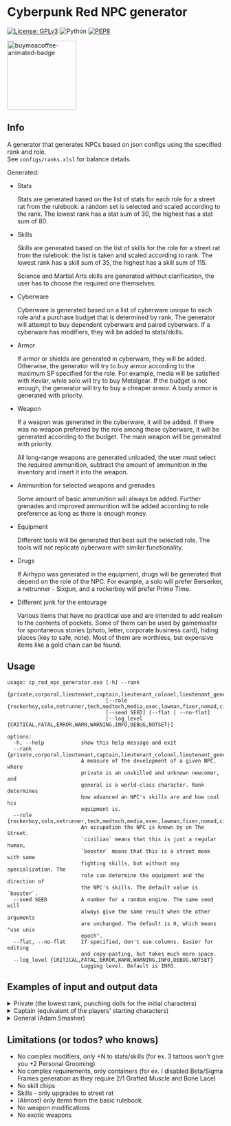 # Cyberpunk Red NPC generator

[![License: GPLv3](https://img.shields.io/badge/License-GPLv3-blue.svg)](https://www.gnu.org/licenses/gpl-3.0)
![Python](https://img.shields.io/badge/python-3.12-blue.svg)
[![PEP8](https://img.shields.io/badge/code%20style-pep8-orange.svg)](https://www.python.org/dev/peps/pep-0008/)

<a href="https://buymeacoffee.com/n0lavar" target="_blank" title="buymeacoffee">
  <img src="https://iili.io/JIYMmUN.gif"  alt="buymeacoffee-animated-badge" style="width: 160px;">
</a>

## Info

A generator that generates NPCs based on json configs using the specified rank and role.  
See `configs/ranks.xlsl` for balance details.

Generated:

* Stats

  Stats are generated based on the list of stats for each role for a street rat from the rulebook: a random set is
  selected and scaled according to the rank. The lowest rank has a stat sum of 30, the highest has a stat sum of 80.


* Skills

  Skills are generated based on the list of skills for the role for a street rat from the rulebook: the list is taken
  and scaled according to rank. The lowest rank has a skill sum of 35, the highest has a skill sum of 115.

  Science and Martial Arts skills are generated without clarification, the user has to choose the required one
  themselves.


* Cyberware

  Cyberware is generated based on a list of cyberware unique to each role and a purchase budget that is determined by
  rank. The generator will attempt to buy dependent cyberware and paired cyberware. If a cyberware has modifiers, they
  will be added to stats/skills.


* Armor

  If armor or shields are generated in cyberware, they will be added. Otherwise, the generator will try to buy armor
  according to the maximum SP specified for the role. For example, media will be satisfied with Kevlar, while solo will
  try to buy Metalgear. If the budget is not enough, the generator will try to buy a cheaper armor. A body armor is
  generated with priority.


* Weapon

  If a weapon was generated in the cyberware, it will be added. If there was no weapon preferred by the role among these
  cyberware, it will be generated according to the budget. The main weapon will be generated with priority.

  All long-range weapons are generated unloaded, the user must select the required ammunition, subtract the amount of
  ammunition in the inventory and insert it into the weapon.

* Ammunition for selected weapons and grenades

  Some amount of basic ammunition will always be added. Further grenades and improved ammunition will be added according
  to role preference as long as there is enough money.


* Equipment

  Different tools will be generated that best suit the selected role. The tools will not replicate cyberware with
  similar functionality.


* Drugs

  If Airhypo was generated in the equipment, drugs will be generated that depend on the role of the NPC. For example, a
  solo will prefer Berserker, a netrunner - Sixgun, and a rockerboy will prefer Prime Time.


* Different junk for the entourage

  Various items that have no practical use and are intended to add realism to the contents of pockets. Some of them can
  be used by gamemaster for spontaneous stories (photo, letter, corporate business card), hiding places (key to safe,
  note). Most of them are worthless, but expensive items like a gold chain can be found.

## Usage

```
usage: cp_red_npc_generator.exe [-h] --rank
                                {private,corporal,lieutenant,captain,lieutenant_colonel,lieutenant_general,general}
                                [--role {rockerboy,solo,netrunner,tech,medtech,media,exec,lawman,fixer,nomad,civilian,booster}]
                                [--seed SEED] [--flat | --no-flat]
                                [--log_level {CRITICAL,FATAL,ERROR,WARN,WARNING,INFO,DEBUG,NOTSET}]

options:
  -h, --help            show this help message and exit
  --rank {private,corporal,lieutenant,captain,lieutenant_colonel,lieutenant_general,general}
                        A measure of the development of a given NPC, where
                        private is an unskilled and unknown newcomer, and
                        general is a world-class character. Rank determines
                        how advanced an NPC's skills are and how cool his
                        equipment is.
  --role {rockerboy,solo,netrunner,tech,medtech,media,exec,lawman,fixer,nomad,civilian,booster}
                        An occupation the NPC is known by on The Street.
                        `civilian` means that this is just a regular human,
                        `booster` means that this is a street mook with some
                        fighting skills, but without any specialization. The
                        role can determine the equipment and the direction of
                        the NPC's skills. The default value is `booster`.
  --seed SEED           A number for a random engine. The same seed will
                        always give the same result when the other arguments
                        are unchanged. The default is 0, which means "use unix
                        epoch".
  --flat, --no-flat     If specified, don't use columns. Easier for editing
                        and copy-pasting, but takes much more space.
  --log_level {CRITICAL,FATAL,ERROR,WARN,WARNING,INFO,DEBUG,NOTSET}
                        Logging level. Default is INFO.
```

## Examples of input and output data

<details>
  <summary>Private (the lowest rank, punching dolls for the initial characters)</summary>
  Input:

  ```
cp_red_npc_generator.exe --rank=private --role=solo
  ```

Output:

  ```
Solo, Private, seed=1718139711
Has items total worth of 252

Health (you can add conditions here):
	HP: 25/25 (Seriously Wounded: 13)

Stats: (stat+modifiers=total)
	[3] INT | [3] REF | [4] DEX | [3] TECH | [3] COOL | [3] WILL | [3] LUCK | [3] MOVE | [3] BODY | [2] EMP

Skills (stat+skill+modifiers=total):
    Education                            Technique                                Social                            Body                                 
        [3+0+0=3] Accounting                 [3+0+0=3] AirVehicleTech                 [3+0+0=3] Bribery                 [4+2+0=6] Athletics              
        [3+0+0=3] AnimalHandling             [3+0+0=3] BasicTech                      [2+2+0=4] Conversation            [4+0+0=4] Contortionist          
        [3+0+0=3] Bureaucracy                [3+0+0=3] Cybertech                      [2+2+0=4] HumanPerception         [4+0+0=4] Dance                  
        [3+0+0=3] Business                   [3+0+0=3] Demolitions                    [3+3+0=6] Interrogation           [3+0+0=3] Endurance              
        [3+0+0=3] Composition                [3+0+0=3] ElectronicsSecurityTech        [3+2+0=5] Persuasion              [3+3+2=8] ResistTortureDrugs     
        [3+0+0=3] Criminology                [3+3+0=6] FirstAid                       [3+0+0=3] PersonalGrooming        [4+2+0=6] Stealth                
        [3+0+0=3] Cryptography               [3+0+0=3] Forgery                        [3+0+0=3] Streetwise          Awareness                            
        [3+0+0=3] Deduction                  [3+0+0=3] LandVehicleTech                [3+0+0=3] Trading                 [3+2+0=5] Concentration          
        [3+2+0=5] Education                  [3+0+0=3] PaintDrawSculpt                [3+0+0=3] WardrobeStyle           [3+0+0=3] ConcealRevealObject    
        [3+0+0=3] Gamble                     [3+0+0=3] Paramedic                  Fighting                              [3+0+0=3] LipReading             
        [3+0+0=3] LibrarySearch              [3+0+0=3] PhotographyFilm                [4+2+0=6] Brawling                [3+3+0=6] Perception             
        [3+2+0=5] LocalExpertYourHome        [3+0+0=3] PickLock                       [4+3+0=7] Evasion                 [3+0+0=3] Tracking               
        [3+3+0=6] Tactics                    [3+0+0=3] PickPocket                     [4+0+0=4] MartialArts         Ranged_Weapon                        
        [3+0+0=3] WildernessSurvival         [3+0+0=3] SeaVehicleTech                 [4+3+0=7] MeleeWeapon             [3+0+0=3] Archery                
        [3+2+0=5] LanguageStreetslang        [3+0+0=3] Weaponstech                    [3+0+0=3] Initiative              [3+3+0=6] Autofire               
        [3+0+0=3] Science                Control                                  Performance                           [3+3+0=6] Handgun                
                                             [3+0+0=3] DriveLandVehicle               [3+0+0=3] Acting                  [3+0+0=3] HeavyWeapons           
                                             [3+0+0=3] PilotAirVehicle                [3+0+0=3] PlayInstrument          [3+3+0=6] ShoulderArms           
                                             [3+0+0=3] PilotSeaVehicle                                                                                   
                                             [3+0+0=3] Riding                                                                                            
    
Cyberware:
    Internal Cyberware [1/7]     
        Toxin Binders [100eb]    
    
Armor:                                          Ranged weapons:                                                                                
    Body: Leathers [20eb (everyday), SP=4/4]        GunMart "Home Defender" (Shotgun) [100eb (premium), poor, Damage=5d6, ROF=1, Mag=/4 ()]    
                                                Melee weapons:                                                                                 
                                                    Boxing [Damage=1d6, ROF=1]                                                                 

Inventory:
    Ammo                                    Equipment / Drugs                             Junk                                                  
        [24] Slugs (Basic) [1eb (cheap)]        [1] Personal CarePak [20eb (everyday)]        [50] Eddies [1eb (cheap)]                         
                                                                                              [1] Memory Chip (Personal Data) [10eb (cheap)]    
                                                                                              [1] Drink Umbrella                                
                                                                                              [1] Rock                                          
                                                                                              [1] Poker Chip                                    
                                                                                              [1] Pack of matches                               
                                                                                              [1] Class Schedule for Night City University      
                                                                                              [1] Stress Ball                                   
  ```

</details>

<details>
  <summary>Captain (equivalent of the players' starting characters)</summary>
  Input:

  ```
cp_red_npc_generator.exe --rank=captain --role=solo
  ```

Output:

  ```
Solo, Captain, seed=1718139817
Has items total worth of 1902

Health (you can add conditions here):
	HP: 45/45 (Seriously Wounded: 23)

Stats: (stat+modifiers=total)
	[6] INT | [7] REF | [7] DEX | [3] TECH | [8] COOL | [6] WILL | [5] LUCK | [5] MOVE | [6] BODY | [4] EMP

Skills (stat+skill+modifiers=total):
    Education                            Technique                                Social                            Body                                 
        [6+0+0=6] Accounting                 [3+0+0=3] AirVehicleTech                 [8+0+0=8] Bribery                 [7+2+0=9] Athletics              
        [6+0+0=6] AnimalHandling             [3+0+0=3] BasicTech                      [4+2+0=6] Conversation            [7+0+0=7] Contortionist          
        [6+0+0=6] Bureaucracy                [3+0+0=3] Cybertech                      [4+2+0=6] HumanPerception         [7+0+0=7] Dance                  
        [6+0+0=6] Business                   [3+0+0=3] Demolitions                    [8+6+0=14] Interrogation          [6+0+0=6] Endurance              
        [6+0+0=6] Composition                [3+0+0=3] ElectronicsSecurityTech        [8+2+0=10] Persuasion             [6+6+2=14] ResistTortureDrugs    
        [6+0+0=6] Criminology                [3+6+0=9] FirstAid                       [8+0+0=8] PersonalGrooming        [7+2+0=9] Stealth                
        [6+0+0=6] Cryptography               [3+0+0=3] Forgery                        [8+0+0=8] Streetwise          Awareness                            
        [6+0+0=6] Deduction                  [3+0+0=3] LandVehicleTech                [8+0+0=8] Trading                 [6+2+0=8] Concentration          
        [6+2+0=8] Education                  [3+0+0=3] PaintDrawSculpt                [8+0+0=8] WardrobeStyle           [6+0+0=6] ConcealRevealObject    
        [6+0+0=6] Gamble                     [3+0+0=3] Paramedic                  Fighting                              [6+0+0=6] LipReading             
        [6+0+0=6] LibrarySearch              [3+0+0=3] PhotographyFilm                [7+2+0=9] Brawling                [6+6+0=12] Perception            
        [6+2+0=8] LocalExpertYourHome        [3+0+0=3] PickLock                       [7+6+0=13] Evasion                [6+0+0=6] Tracking               
        [6+6+0=12] Tactics                   [3+0+0=3] PickPocket                     [7+0+0=7] MartialArts         Ranged_Weapon                        
        [6+0+0=6] WildernessSurvival         [3+0+0=3] SeaVehicleTech                 [7+6+0=13] MeleeWeapon            [7+0+0=7] Archery                
        [6+2+0=8] LanguageStreetslang        [3+0+0=3] Weaponstech                    [7+0+0=7] Initiative              [7+6+0=13] Autofire              
        [6+0+0=6] Science                Control                                  Performance                           [7+6+0=13] Handgun               
                                             [7+0+0=7] DriveLandVehicle               [8+0+0=8] Acting                  [7+0+0=7] HeavyWeapons           
                                             [7+0+0=7] PilotAirVehicle                [3+0+0=3] PlayInstrument          [7+6+0=13] ShoulderArms          
                                             [7+0+0=7] PilotSeaVehicle                                                                                   
                                             [7+0+0=7] Riding                                                                                            
    
Cyberware:
    Auditory System [1/1]                 Internal Cyberware [1/7]     Shoulders [1/2]           
        Cyberaudio Suite [500eb] [2/3]        Toxin Binders [100eb]        Big Knucks [100eb]    
            Radio Communicator [100eb]                                                           
            Level Damper [100eb]                                                                 
    
Armor:                                                   Ranged weapons:                                                                                                  
    Head: Light Armorjack [100eb (premium), SP=11/11]        Chadran Arms "Jungle Reaper" (Assault Rifle) [500eb (expensive), standard, Damage=5d6, ROF=1, Mag=/25 ()]    
    Body: Light Armorjack [100eb (premium), SP=11/11]    Melee weapons:                                                                                                   
                                                             Big Knucks [100eb (premium), Damage=2d6, ROF=2]                                                              
                                                             Boxing [Damage=2d6, ROF=1]                                                                                   

Inventory:
    Ammo                                               Equipment / Drugs                                     Junk                                                                        
        [1] Grenades (Incendiary) [100eb (premium)]        [1] Anti-Smog Breathing Mask [20eb (everyday)]        [477] Eddies [1eb (cheap)]                                              
        [50] Bullets (Basic) [1eb (cheap)]                 [1] Flashlight [20eb (everyday)]                      [1] Autographed Photograph of Night City Celebrity [20eb (everyday)]    
                                                           [1] Personal CarePak [20eb (everyday)]                [1] Pipe [20eb (everyday)]                                              
                                                                                                                 [1] Rock                                                                
                                                                                                                 [1] Napkin from nightclub with a phone number on it                     
  ```

</details>

<details>
  <summary>General (Adam Smasher)</summary>
  Input:

  ```
cp_red_npc_generator.exe --rank=general --role=solo
  ```

Output:

  ```
Solo, General, seed=1718139863
Has items total worth of 22842

Health (you can add conditions here):
	HP: 50/50 (Seriously Wounded: 25)

Stats: (stat+modifiers=total)
	[8] INT | [8-4=4] REF | [8-4=4] DEX | [7] TECH | [8] COOL | [8] WILL | [8] LUCK | [8-4=4] MOVE | [8+2=10] BODY | [0] EMP

Skills (stat+skill+modifiers=total):
    Education                             Technique                                Social                            Body                                 
        [8+0+0=8] Accounting                  [7+0+0=7] AirVehicleTech                 [8+0+0=8] Bribery                 [4+3+0=7] Athletics              
        [8+0+0=8] AnimalHandling              [7+0+0=7] BasicTech                      [0+3+0=3] Conversation            [4+0+0=4] Contortionist          
        [8+0+0=8] Bureaucracy                 [7+0+0=7] Cybertech                      [0+3+0=3] HumanPerception         [4+0+0=4] Dance                  
        [8+0+0=8] Business                    [7+0+0=7] Demolitions                    [8+8+0=16] Interrogation          [8+0+0=8] Endurance              
        [8+0+0=8] Composition                 [7+0+0=7] ElectronicsSecurityTech        [8+3+0=11] Persuasion             [8+8+2=18] ResistTortureDrugs    
        [8+0+0=8] Criminology                 [7+8+0=15] FirstAid                      [8+0+0=8] PersonalGrooming        [4+3+0=7] Stealth                
        [8+0+0=8] Cryptography                [7+0+0=7] Forgery                        [8+0+0=8] Streetwise          Awareness                            
        [8+0+0=8] Deduction                   [7+0+0=7] LandVehicleTech                [8+0+0=8] Trading                 [8+3+0=11] Concentration         
        [8+3+0=11] Education                  [7+0+0=7] PaintDrawSculpt                [8+0+0=8] WardrobeStyle           [8+0+0=8] ConcealRevealObject    
        [8+0+0=8] Gamble                      [7+0+0=7] Paramedic                  Fighting                              [8+0+0=8] LipReading             
        [8+0+0=8] LibrarySearch               [7+0+0=7] PhotographyFilm                [4+3+0=7] Brawling                [8+8+0=16] Perception            
        [8+3+0=11] LocalExpertYourHome        [7+0+0=7] PickLock                       [4+8+0=12] Evasion                [8+0+0=8] Tracking               
        [8+8+0=16] Tactics                    [7+0+0=7] PickPocket                     [4+0+0=4] MartialArts         Ranged_Weapon                        
        [8+0+0=8] WildernessSurvival          [7+0+0=7] SeaVehicleTech                 [4+8+0=12] MeleeWeapon            [4+0+0=4] Archery                
        [8+3+0=11] LanguageStreetslang        [7+0+0=7] Weaponstech                    [4+0+3=7] Initiative              [4+8+0=12] Autofire              
        [8+0+0=8] Science                 Control                                  Performance                           [4+8+0=12] Handgun               
                                              [4+0+0=4] DriveLandVehicle               [8+0+0=8] Acting                  [4+0+0=4] HeavyWeapons           
                                              [4+0+0=4] PilotAirVehicle                [7+0+0=7] PlayInstrument          [4+8+0=12] ShoulderArms          
                                              [4+0+0=4] PilotSeaVehicle                                                                                   
                                              [4+0+0=4] Riding                                                                                            
    
Cyberware:
    Shoulders [2/2]                              Internal Cyberware [5/7]                     Auditory System [1/1]                 
        Cyberarm [500eb] [4/4]                       Grafted Muscle and Bone Lace [1000eb]        Cyberaudio Suite [500eb] [3/3]    
            Popup Ranged Weapon (SMG) [500eb]        Enhanced Antibodies [500eb]                      Radio Communicator [100eb]    
            Popup Grenade Launcher [500eb]           Radar / Sonar Implant [1000eb]                   Radar Detector [500eb]        
        Cyberarm [500eb] [4/4]                       Toxin Binders [100eb]                            Level Damper [100eb]          
            Popup Shield [500eb]                     Independent Air Supply [1000eb]          Hips [2/2]                            
            Big Knucks [100eb]                   Eye Sockets [2/2]                                Cyberleg [100eb] [2/3]            
    Neuralware [1/1]                                 Cybereye [100eb] [1/3]                           Jump Booster [500eb]          
        Neural Link [500eb] [1/5]                        Anti-Dazzle [100eb]                      Cyberleg [100eb] [2/3]            
            Sandevistan [500eb]                      Cybereye [100eb] [1/3]                           Jump Booster [500eb]          
    Fashionware [1/7]                                    Anti-Dazzle [100eb]                                                        
        Biomonitor [100eb]                                                                                                          
    
Armor:                                             Ranged weapons:                                                                                   
    Head: Metalgear [5000eb (luxury), SP=18/18]        Popup Grenade Launcher [500eb (expensive), Damage=6d6, ROF=1, Mag=/2 ()]                      
    Body: Metalgear [5000eb (luxury), SP=18/18]        Militech "Viper" (Heavy SMG) [500eb (expensive), excellent, Damage=3d6, ROF=1, Mag=/40 ()]    
    Popup Shield [500eb (expensive), SP=10/10]         Popup Ranged Weapon (SMG) [500eb (expensive), Damage=2d6, ROF=1, Mag=/30 ()]                  
                                                   Melee weapons:                                                                                    
                                                       Big Knucks [100eb (premium), Damage=2d6, ROF=2]                                               
                                                       Boxing [Damage=3d6, ROF=1]                                                                    

Inventory:
    Ammo                                                   Equipment / Drugs                             Junk                                     
        [2] Grenades (Armor-Piercing) [100eb (premium)]        [2] Berserker [100eb (premium)]               [2725] Eddies [1eb (cheap)]          
        [2] Grenades (Flashbang) [100eb (premium)]             [2] Timewarp [100eb (premium)]                [1] Hygiene Bag [10eb (cheap)]       
        [80] Bullets (Basic) [1eb (cheap)]                     [2] Black Lace [50eb (costly)]                [1] Area Streetmap [10eb (cheap)]    
                                                               [1] Handcuffs [50eb (costly)]                 [1] Vape-Pen [10eb (cheap)]          
                                                               [1] Airhypo [50eb (costly)]                   [1] Zip Ties                         
                                                               [1] Flashlight [20eb (everyday)]                                                   
                                                               [1] Personal CarePak [20eb (everyday)]                                             
                                                               [1] Synthcoke [20eb (everyday)]                                                    
  ```

</details>

## Limitations (or todos? who knows)

* No complex modifiers, only +N to stats/skills (for ex. 3 tattoos won't give you +2 Personal Grooming)
* No complex requirements, only containers (for ex. I disabled Beta/Sigma Frames generation as they require 2/1 Grafted
  Muscle and Bone Lace)
* No skill chips
* Skills - only upgrades to street rat
* (Almost) only items from the basic rulebook
* No weapon modifications
* No exotic weapons
